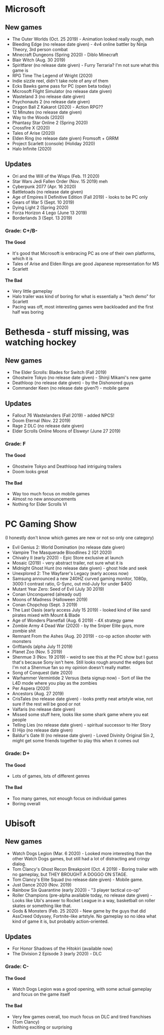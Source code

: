 # Microsoft

## New games
- The Outer Worlds (Oct. 25 2019) - Animation looked really rough, meh
- Bleeding Edge (no release date given) - 4v4 online battler by Ninja Theory, 3rd person combat
- Minecraft Dungeons (Spring 2020) - Diblo Minecraft
- Blair Witch (Aug. 30 2019)
- Spiritfarer (no release date given) - Furry Terraria? I'm not sure what this game is
- RPG Time The Legend of Wright (2020)
- Indie sizzle reel, didn't take note of any of them
- Ecks Bawks game pass for PC (open beta today)
- Microsoft Flight Simulator (no release date given)
- Wasteland 3 (no release date given)
- Psychonauts 2 (no release date given)
- Dragon Ball Z Kakarot (2020) - Action RPG??
- 12 Minutes (no release date given)
- Way to the Woods (2020)
- Phantasy Star Online 2 (Spring 2020)
- Crossfire X (2020)
- Tales of Arise (2020)
- Elden Ring (no release date given) Fromsoft + GRRM
- Project Scarlett (console) (Holiday 2020)
- Halo Infinite (2020)

## Updates
- Ori and the Will of the Wisps (Feb. 11 2020)
- Star Wars Jedi Fallen Order (Nov. 15 2019) meh
- Cyberpunk 2077 (Apr. 16 2020)
- Battletoads (no release date given)
- Age of Empires II Definitive Edition (Fall 2019) - looks to be PC only
- Gears of War 5 (Sept. 10 2019)
- Dying Light 2 (Spring 2020)
- Forza Horizon 4 Lego (June 13 2019)
- Borderlands 3 (Sept. 13 2019)

### Grade: C+/B-

#### The Good
- It's good that Microsoft is embracing PC as one of their own platforms, which it is
- Tales of Arise and Elden Rings are good Japanese representation for MS
- Scarlett 

#### The Bad
- Very little gameplay 
- Halo trailer was kind of boring for what is essentially a "tech demo" for Scarlett
- Pacing was off, most interesting games were backloaded and the first half was boring

# Bethesda - stuff missing, was watching hockey

## New games
- The Elder Scrolls: Blades for Switch (Fall 2019)
- Ghostwire Tokyo (no release date given) - Shinji Mikami's new game
- Deathloop (no release date given) - by the Dishonored guys
- Commander Keen (no release date given?) - mobile game


## Updates
- Fallout 76 Wastelanders (Fall 2019) - added NPCS!
- Doom Eternal (Nov. 22 2019)
- Rage 2 DLC (no release date given)
- Elder Scrolls Online Moons of Elsweyr (June 27 2019)

### Grade: F

#### The Good
- Ghostwire Tokyo and Deathloop had intriguing trailers
- Doom looks great

#### The Bad
- Way too much focus on mobile games
- Almost no new announcements
- Nothing for Elder Scrolls VI

# PC Gaming Show

(I honestly don't know which games are new or not so only one category)

- Evil Genius 2: World Domination (no release date given)
- Vampire The Masquerade Bloodlines 2 (Q1 2020)
- Chivalry II (early 2020) - Epic Store exclusive at launch
- Mosaic (2019) - very abstract trailer, not sure what it is
- Midnight Ghost Hunt (no release date given) - ghost hide and seek
- Unexplored 2: The Wayfarer's Legacy (early access now)
- Samsung announced a new 240HZ curved gaming monitor, 1080p, 3000:1 contrast ratio, G-Sync, out mid-July for under $400
- Mutant Year Zero: Seed of Evil (July 30 2019)
- Conan Unconquered (already out)
- Moons of Madness (Halloween 2019)
- Conan Chopchop (Sept. 3 2019)
- The Last Oasis (early access July 15 2019) - looked kind of like sand pirates mixed with Mount & Blade
- Age of Wonders Planetfall (Aug. 6 2019) - 4X strategy game
- Zombie Army 4 Dead War (2020) - by the Sniper Elite guys, more zombie shit
- Remnant From the Ashes (Aug. 20 2019) - co-op action shooter with monsters
- Griftlands (alpha July 11 2019)
- Planet Zoo (Nov. 5 2019)
- Shenmue 3 (Nov. 19 2019) - weird to see this at the PC show but I guess that's because Sony isn't here. Still looks rough around the edges but I'm not a Shenmue fan so my opinion doesn't really matter.
- Song of Conquest (late 2020)
- Warhammer Vermintide 2 Versus (beta signup now) - Sort of like the L4D mode where you play as the zombies
- Per Aspera (2020)
- Ancestors (Aug. 27 2019)
- CrisTales (no release date given) - looks pretty neat artstyle wise, not sure if the rest will be good or not
- Valfaris (no release date given)
- Missed some stuff here, looks like some shark game where you eat people
- Telling Lies (no release date given) - spiritual successor to Her Story
- El Hijo (no release date given)
- Baldur's Gate III (no release date given) - Loved Divinity Original Sin 2, might get some friends together to play this when it comes out

### Grade: D+

#### The Good
- Lots of games, lots of different genres

#### The Bad
- Too many games, not enough focus on individual games
- Boring overall

# Ubisoft

## New games
- Watch Dogs Legion (Mar. 6 2020) - Looked more interesting than the other Watch Dogs games, but still had a lot of distracting and cringy dialog.
- Tom Clancy's Ghost Recon Breakpoint (Oct. 4 2019) - Boring trailer with no gameplay, but THEY BROUGHT A DOGGO ON STAGE.
- Tom Clancy's Elite Squad (no release date given) - Mobile game. 
- Just Dance 2020 (Nov. 2019) 
- Rainbow Six Quarantine (early 2020) - "3 player tactical co-op"
- Roller Champions (pre-alpha available today, no release date given) - Looks like Ubi's answer to Rocket League in a way, basketball on roller skates or something like that.
- Gods & Monsters (Feb. 25 2020) - New game by the guys that did AssCreed Odyssey, Fortnite-like artstyle. No gameplay so no idea what kind of game it is, but probably action-oriented.

## Updates
- For Honor Shadows of the Hitokiri (available now)
- The Division 2 Episode 3 (early 2020) - DLC

### Grade: C-

#### The Good
- Watch Dogs Legion was a good opening, with some actual gameplay and focus on the game itself

#### The Bad
- Very few games overall, too much focus on DLC and tired franchises (Tom Clancy)
- Nothing exciting or surprising